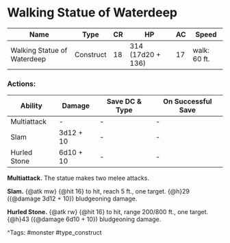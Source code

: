 # Walking Statue of Waterdeep

| Name | Type | CR | HP | AC | Speed |
|------|------|----|----|----|-------|
| Walking Statue of Waterdeep | Construct | 18 | 314 (17d20 + 136) | 17 | walk: 60 ft. |

### Actions:

| Ability | Damage | Save DC & Type | On Successful Save |
|---------|--------|----------------|--------------------|
| Multiattack | - | - | - |
| Slam | 3d12 + 10 | - | - |
| Hurled Stone | 6d10 + 10 | - | - |


**Multiattack.** The statue makes two melee attacks.

**Slam.** {@atk mw} {@hit 16} to hit, reach 5 ft., one target. {@h}29 ({@damage 3d12 + 10}) bludgeoning damage.

**Hurled Stone.** {@atk rw} {@hit 16} to hit, range 200/800 ft., one target. {@h}43 ({@damage 6d10 + 10}) bludgeoning damage.

^Tags: #monster #type_construct
